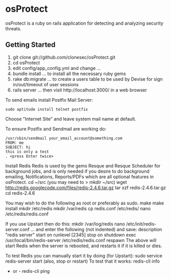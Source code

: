 # osProtect

osProtect is a ruby on rails application for detecting and analyzing security threats. 

## Getting Started

1. git clone git://github.com/clonesec/osProtect.git
2. cd osProtect
3. edit config/app_config.yml and change ...
4. bundle install ... to install all the necessary ruby gems
5. rake db:migrate ... to create a users table to be used by Devise for sign in/out/timeout of user sessions
6. rails server ... then visit http://localhost:3000/ in a web browser

To send emails install Postfix Mail Server:

```
sudo aptitude install telnet postfix
```

Choose "Internet Site" and leave system mail name at default.

To ensure Postfix and Sendmail are working do:

    /usr/sbin/sendmail your_email_account@something.com
    FROM: me
    SUBJECT: hi
    this is only a test
    . <press Enter twice>


Install Redis
Redis is used by the gems Resque and Resque Scheduler for background jobs, and is only
needed if you desire to do background emailing, Notifications, Reports/PDFs which are 
all optional features in osProtect.
    cd ~/src (you may need to > mkdir ~/src)
    wget http://redis.googlecode.com/files/redis-2.4.6.tar.gz
    tar xzf redis-2.4.6.tar.gz
    cd redis-2.4.6

You may wish to do the following as root or preferably as sudo.
    make
    make install
    mkdir /etc/redis
    mkdir /var/redis
    cp redis.conf /etc/redis/
    nano /etc/redis/redis.conf

If you use Upstart then do this:
    mkdir /var/log/redis
    nano /etc/init/redis-server.conf ... and enter the following (not indented) and save:
    description "redis server"
    start on runlevel [2345]
    stop on shutdown
    exec /usr/local/bin/redis-server /etc/redis/redis.conf
    respawn
The above will start Redis when the server is rebooted, and restarts it if it is killed or dies.

To test Redis you can manually start it by doing (for Upstart):
    sudo service redis-server start (also, stop or restart)
To test that it works:
    redis-cli info
- or -
    redis-cli ping

